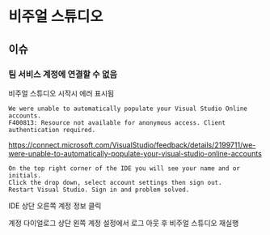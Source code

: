 # 비주얼 스튜디오

## 이슈

### 팀 서비스 계정에 연결할 수 없음

비주얼 스튜디오 시작시 에러 표시됨

    We were unable to automatically populate your Visual Studio Online accounts.
    F400813: Resource not available for anonymous access. Client authentication required.
    
<https://connect.microsoft.com/VisualStudio/feedback/details/2199711/we-were-unable-to-automatically-populate-your-visual-studio-online-accounts>

    On the top right corner of the IDE you will see your name and or initials. 
    Click the drop down, select account settings then sign out. 
    Restart Visual Studio. Sign in and problem solved.

IDE 상단 오른쪽 계정 정보 클릭

계정 다이얼로그 상단 왼쪽 계정 설정에서 로그 아웃 후 비주얼 스튜디오 재실행

